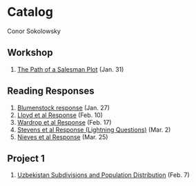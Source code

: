 # Catalog
Conor Sokolowsky

## Workshop

1. [The Path of a Salesman Plot](https://conorsoko.github.io/Workshop/ComplicatedPlot) (Jan. 31)

## Reading Responses

1. [Blumenstock response](https://conorsoko.github.io/Workshop/blumenstock) (Jan. 27)
2. [Lloyd et al Response](https://conorsoko.github.io/Workshop/lloyd) (Feb. 10)
3. [Wardrop et al Response](https://conorsoko.github.io/Workshop/wardrop) (Feb. 17)
4. [Stevens et al Response (Lightning Questions)](https://conorsoko.github.io/Workshop/Stevens) (Mar. 2)
5. [Nieves et al Response](https://conorsoko.github.io/Workshop/Nieves) (Mar. 25)

## Project 1

1. [Uzbekistan Subdivisions and Population Distribution](https://conorsoko.github.io/Workshop/Project1) (Feb. 7)
